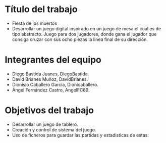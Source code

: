 # Título del trabajo
* Fiesta de los muertos
* Desarrollar un juego digital inspirado en un juego de mesa el cual es de tipo abstracto.
Juego para dos jugadores, donde gana el jugador que consiga cruzar con sus ocho piezas la linea final de su dirección.

# Integrantes del equipo
* Diego Bastida Juanes, DiegoBastida.
* David Brianes Muñoz, DavidBrianes.
* Dionisio Caballero García, Dionicaballero. 
* Ángel Fernández Castro, AngelFC89.

# Objetivos del trabajo
* Desarrollar un juego de tablero.
* Creación y control de sistema del juego.
* Uso de ficheros para guardar las partidas y estadisticas de estas.
